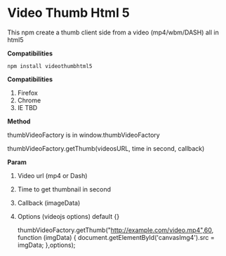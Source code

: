 # Video Thumb Html 5
This npm create a thumb client side from a video (mp4/wbm/DASH) all in html5

**Compatibilities**

	npm install videothumbhtml5

**Compatibilities**

 1. Firefox
 2. Chrome
 3. IE TBD

**Method** 

thumbVideoFactory is in window.thumbVideoFactory

thumbVideoFactory.getThumb(videosURL, time in second, callback)


**Param**

 1. Video url (mp4 or Dash)
 2. Time to get thumbnail in second
 3. Callback (imageData) 
 4. Options (videojs options) default {}


    thumbVideoFactory.getThumb("http://example.com/video.mp4",60, function (imgData) {
    	document.getElementById('canvasImg4').src = imgData;
    },options);
